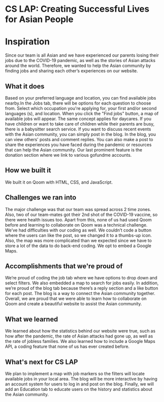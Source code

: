 CS LAP: Creating Successful Lives for Asian People
==================
# Inspiration 
Since our team is all Asian and we have experienced our parents losing their jobs due to the COVID-19 pandemic, as well as the stories of Asian attacks around the world. Therefore, we wanted to help the Asian community by finding jobs and sharing each other’s experiences on our website.

## What it does
Based on your preferred language and location, you can find available jobs nearby.In the Jobs tab, there will be options for each question to choose from. Select which occupation you're applying for, your first and/or second languages (s), and location. When you click the "Find jobs" button, a map of available jobs will appear. The same concept applies for daycares. If you have children or want to take care of children while their parents are busy, there is a babysitter search service. If you want to discuss recent events with the Asian community, you can simply post in the blog. In the blog, you can view others' posts and comment replies. You can also make a post to share the experiences you have faced during the pandemic or resources that can help the Asian community. Our last prominent feature is the donation section where we link to various gofundme accounts.

 ## How we built it 
We built it on Qoom with HTML, CSS, and JavaScript. 

## Challenges we ran into
The major challenge was that our team was spread across 2 time zones. Also, two of our team-mates got their 2nd shot of the COVID-19 vaccine, so there were health issues too. Apart from this, none of us had used Qoom before and learning to collaborate on Qoom was a technical challenge. We’ve had difficulties with our coding as well. We couldn’t code a button where the users can like the post, so we changed it to a thumbs-up icon. Also, the map was more complicated than we expected since we have to store a lot of the data to do back-end coding. We opt to embed a Google Maps. 

 ## Accomplishments that we're proud of 
We’re proud of coding the job tab where we have options to drop down and select filters. We also embedded a map to search for jobs easily. In addition, we’re proud of the blog tab because there’s a reply section and a like button for each post. The blog is a way to connect the Asian community together. Overall, we are proud that we were able to learn how to collaborate on Qoom and create a beautiful website to assist the Asian community. 

## What we learned 
We learned about how the statistics behind our website were true, such as how after the pandemic, the rate of Asian attacks had gone up, as well as the rate of jobless families. We also learned how to include a Google Maps API, a coding feature that none of us has ever created before.

## What's next for CS LAP
We plan to implement a map with job markers so the filters will locate available jobs in your local area. The blog will be more interactive by having an account system for users to log in and post on the blog. Finally, we will add an Education tab to educate users on the history and statistics about the Asian community. 
